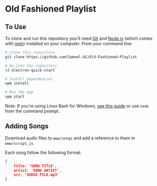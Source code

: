 # Old Fashioned Playlist

## To Use

To clone and run this repository you'll need [Git](https://git-scm.com) and [Node.js](https://nodejs.org/en/download/) (which comes with [npm](http://npmjs.com)) installed on your computer. From your command line:

```bash
# Clone this repository
git clone https://github.com/Samuel-UC/Old-Fashioned-Playlist

# Go into the repository
cd electron-quick-start

# Install dependencies
npm install

# Run the app
npm start
```

Note: If you're using Linux Bash for Windows, [see this guide](https://www.howtogeek.com/261575/how-to-run-graphical-linux-desktop-applications-from-windows-10s-bash-shell/) or use `node` from the command prompt.

## Adding Songs

Download audio files to `www/songs` and add a reference to them in `www/script.js`.

Each song follow the following format:
```json
{
    title: 'SONG TITLE',
    artist: 'SONG ARTIST',
    src: 'AUDIO FILE.mp3'
}
```
